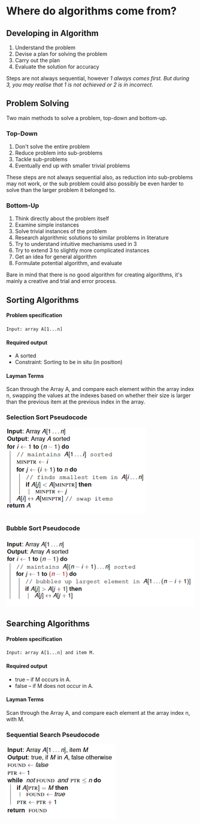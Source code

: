 # Where do algorithms come from?

## **Developing in Algorithm**

1. Understand the problem
2. Devise a plan for solving the problem
3. Carry out the plan
4. Evaluate the solution for accuracy

Steps are not always sequential, however _1 always comes first. But during 3, you may realise that 1 is not achieved or 2 is in incorrect_.

## Problem Solving

Two main methods to solve a problem, top-down and bottom-up.

### Top-Down

1. Don't solve the entire problem
2. Reduce problem into sub-problems
3. Tackle sub-problems
4. Eventually end up with smaller trivial problems

These steps are not always sequential also, as reduction into sub-problems may not work, or the sub problem could also possibly be even harder to solve than the larger problem it belonged to.

### Bottom-Up

1. Think directly about the problem itself
2. Examine simple instances
3. Solve trivial instances of the problem
4. Research algorithmic solutions to similar problems in literature
5. Try to understand intuitive mechanisms used in 3
6. Try to extend 3 to slightly more complicated instances
7. Get an idea for general algorithm
8. Formulate potential algorithm, and evaluate

Bare in mind that there is no good algorithm for creating algorithms, it's mainly a creative and trial and error process.

## Sorting Algorithms

#### Problem specification

`Input: array A[1...n]`

#### Required output

* A sorted
* Constraint: Sorting to be in situ (in position)

#### Layman Terms

Scan through the Array A, and compare each element within the array index n, swapping the values at the indexes based on whether their size is larger than the previous item at the previous index in the array.

### **Selection Sort** Pseudocode

![](<../../../../.gitbook/assets/image (195) (1).png>)

### Bubble Sort Pseudocode

![](<../../../../.gitbook/assets/image (196) (1).png>)

## Searching Algorithms

#### Problem specification

`Input: array A[1...n] and item M.`

#### Required output

* true – if M occurs in A.
* false – if M does not occur in A.

#### Layman Terms

Scan through the Array A, and compare each element at the array index n, with M.

### Sequential Search Pseudocode

![](<../../../../.gitbook/assets/image (194) (1).png>)
